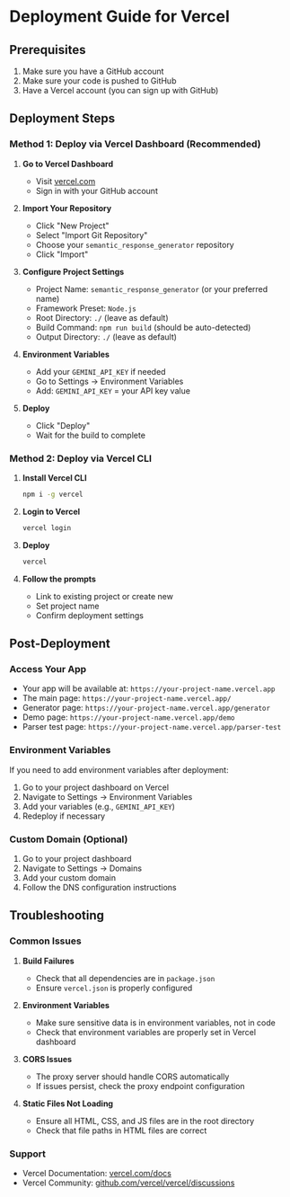 # Deployment Guide for Vercel

## Prerequisites
1. Make sure you have a GitHub account
2. Make sure your code is pushed to GitHub
3. Have a Vercel account (you can sign up with GitHub)

## Deployment Steps

### Method 1: Deploy via Vercel Dashboard (Recommended)

1. **Go to Vercel Dashboard**
   - Visit [vercel.com](https://vercel.com)
   - Sign in with your GitHub account

2. **Import Your Repository**
   - Click "New Project"
   - Select "Import Git Repository"
   - Choose your `semantic_response_generator` repository
   - Click "Import"

3. **Configure Project Settings**
   - Project Name: `semantic_response_generator` (or your preferred name)
   - Framework Preset: `Node.js`
   - Root Directory: `./` (leave as default)
   - Build Command: `npm run build` (should be auto-detected)
   - Output Directory: `./` (leave as default)

4. **Environment Variables**
   - Add your `GEMINI_API_KEY` if needed
   - Go to Settings → Environment Variables
   - Add: `GEMINI_API_KEY` = your API key value

5. **Deploy**
   - Click "Deploy"
   - Wait for the build to complete

### Method 2: Deploy via Vercel CLI

1. **Install Vercel CLI**
   ```bash
   npm i -g vercel
   ```

2. **Login to Vercel**
   ```bash
   vercel login
   ```

3. **Deploy**
   ```bash
   vercel
   ```

4. **Follow the prompts**
   - Link to existing project or create new
   - Set project name
   - Confirm deployment settings

## Post-Deployment

### Access Your App
- Your app will be available at: `https://your-project-name.vercel.app`
- The main page: `https://your-project-name.vercel.app/`
- Generator page: `https://your-project-name.vercel.app/generator`
- Demo page: `https://your-project-name.vercel.app/demo`
- Parser test page: `https://your-project-name.vercel.app/parser-test`

### Environment Variables
If you need to add environment variables after deployment:
1. Go to your project dashboard on Vercel
2. Navigate to Settings → Environment Variables
3. Add your variables (e.g., `GEMINI_API_KEY`)
4. Redeploy if necessary

### Custom Domain (Optional)
1. Go to your project dashboard
2. Navigate to Settings → Domains
3. Add your custom domain
4. Follow the DNS configuration instructions

## Troubleshooting

### Common Issues

1. **Build Failures**
   - Check that all dependencies are in `package.json`
   - Ensure `vercel.json` is properly configured

2. **Environment Variables**
   - Make sure sensitive data is in environment variables, not in code
   - Check that environment variables are properly set in Vercel dashboard

3. **CORS Issues**
   - The proxy server should handle CORS automatically
   - If issues persist, check the proxy endpoint configuration

4. **Static Files Not Loading**
   - Ensure all HTML, CSS, and JS files are in the root directory
   - Check that file paths in HTML files are correct

### Support
- Vercel Documentation: [vercel.com/docs](https://vercel.com/docs)
- Vercel Community: [github.com/vercel/vercel/discussions](https://github.com/vercel/vercel/discussions) 